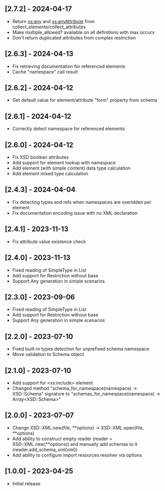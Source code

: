 ## [2.7.2] - 2024-04-17

- Return <xs:any> and <xs:anyAttribute> from collect_elements/collect_attributes
- Make multiple_allowed? available on all definitions with max occurs
- Don't return duplicated attributes from complex restriction

## [2.6.3] - 2024-04-13

- Fix retrieving documentation for referenced elements
- Cache "namespace" call result

## [2.6.2] - 2024-04-12

- Get default value for element/attribute "form" property from schema

## [2.6.1] - 2024-04-12

- Correctly detect namespace for referenced elements

## [2.6.0] - 2024-04-12

- Fix XSD boolean attributes
- Add support for element lookup with namespace
- Add element (with simple content) data type calculation
- Add element mixed type calculation

## [2.4.3] - 2024-04-04

- Fix detecting types and refs when namespaces are overidden per element
- Fix documentation encoding issue with no XML declaration

## [2.4.1] - 2023-11-13

- Fix attribute value existence check

## [2.4.0] - 2023-11-13

- Fixed reading of SimpleType in List
- Add support for Restriction without base
- Support Any generation in simple scenarios

## [2.3.0] - 2023-09-06

- Fixed reading of SimpleType in List
- Add support for Restriction without base
- Support Any generation in simple scenarios

## [2.2.0] - 2023-07-10

- Fixed built-in types detection for unprefixed schema namespace
- Move validation to Schema object

## [2.1.0] - 2023-07-10

- Add support for &lt;xs:include&gt; element
- Changed method "schema_for_namespace(namespace) -> XSD::Schema" signature to "schemas_for_namespace(namespace) -> Array&lt;XSD::Schema&gt;"

## [2.0.0] - 2023-07-07

- Change XSD::XML.new(file, **options) -> XSD::XML.open(file, **options)
- Add ability to construct empty reader (reader = XSD::XML.new(**options)) and manually add schemas to it (reader.add_schema_xml(xml))
- Add ability to configure import resources resolver via options

## [1.0.0] - 2023-04-25

- Initial release
